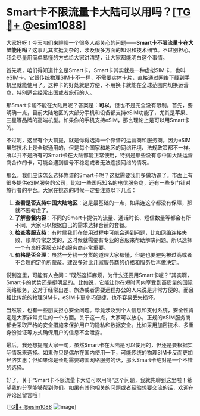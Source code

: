 # Smart卡不限流量卡大陆可以用吗？[[TG💪+ @esim1088](https://t.me/s/esim1088)]

大家好呀！今天咱们来聊聊一个很多人都关心的问题——**Smart卡不限流量卡在大陆能用吗**？这事儿其实挺复杂的，涉及很多方面的知识和技术细节。不过别担心，我会尽量用简单易懂的方式给大家讲清楚，让大家都能明白这个事情。

首先呢，咱们得知道什么是Smart卡。Smart卡其实就是一种虚拟SIM卡，也叫eSIM卡。它跟传统物理SIM卡不一样，不需要实体卡片，直接通过网络下载到手机里就能使用了。这种卡的好处就是方便，不用换卡就能在全球范围内切换运营商，特别适合经常出国或者旅行的人。

那Smart卡能不能在大陆用呢？答案是：**可以**，但也不是完全没有限制。首先，要明确一点，目前大陆地区的大部分手机和设备都支持eSIM功能了，尤其是苹果、三星等品牌的高端机型。如果你的手机支持eSIM，那么理论上是可以用Smart卡的。

不过呢，这里有个大前提，就是你得选择一个靠谱的运营商和服务商。因为eSIM虽然技术上是全球通用的，但是每个国家和地区的网络环境、法规政策都不一样。所以并不是所有的Smart卡在大陆都能正常使用，特别是那些没有与中国大陆运营商合作的卡，可能会遇到信号不稳定或者无法连接网络的情况。

那么，我们应该怎么选择靠谱的Smart卡呢？这就需要我们多做功课了。市面上有很多提供eSIM服务的公司，比如一些国际知名的电信服务商，还有一些专门针对旅行者的平台。大家在挑选的时候一定要注意以下几点：

1. **查看是否支持中国大陆地区**：这是最基础的一点，如果连这个都没有保障，那就不要考虑了。
2. **了解套餐内容**：不同的Smart卡提供的流量、通话时长、短信数量等都会有所不同，大家可以根据自己的需求选择合适的套餐。
3. **检查客服支持**：有时候我们在使用过程中可能会遇到问题，比如网络连接失败、账单异常之类的，这时候就需要有专业的客服来帮助解决问题。所以选择一个有良好客服支持的服务商非常重要。
4. **价格是否合理**：虽然一分钱一分货的道理大家都懂，但是也要避免被过高或者不合理的定价所蒙蔽。建议多对比几家服务商的价格和服务后再做决定。

说到这里，可能有人会问：“既然这样麻烦，为什么还要用Smart卡呢？”其实啊，Smart卡的优势还是挺明显的。比如说，它能让你在短时间内享受到高质量的国际网络服务，这对于经常出差、旅游或者需要远程办公的人来说是非常方便的。而且相比传统的物理SIM卡，eSIM卡更小巧便捷，也不容易丢失损坏。

当然啦，也有一些朋友担心安全问题。毕竟涉及到个人信息和支付系统，安全性肯定是大家非常关注的一个方面。关于这一点，大家可以放心，正规的eSIM服务商都会采取严格的安全措施来保护用户的隐私和数据安全。比如采用加密技术、多重身份验证等方式确保用户的信息不会泄露。

最后，我还想提醒大家一句，虽然Smart卡在大陆是可以使用的，但还是要根据实际情况来选择。如果你只是偶尔在国内使用一下，可能传统的物理SIM卡反而更加经济实惠；但如果你是长期需要跨国网络服务的话，那么Smart卡绝对是一个不错的选择。

好了，关于“Smart卡不限流量卡大陆可以用吗”这个问题，我就先聊到这里啦！希望我的分享能够帮到你们。如果有其他相关的问题或者经验想要交流的话，欢迎在评论区留言哦！

[[TG💪+ @esim1088](https://t.me/s/esim1088) ![Image](https://i.postimg.cc/4NQfJmqS/Snipaste-2025-05-13-00-14-12.png)]